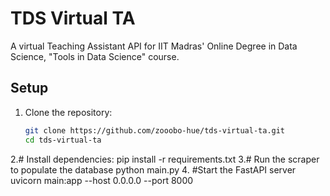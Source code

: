 

# TDS Virtual TA

A virtual Teaching Assistant API for IIT Madras' Online Degree in Data Science, "Tools in Data Science" course.

## Setup

1. Clone the repository:
   ```bash
   git clone https://github.com/zooobo-hue/tds-virtual-ta.git
   cd tds-virtual-ta
2.# Install dependencies:
    pip install -r requirements.txt
3.# Run the scraper to populate the database
    python main.py
4. #Start the FastAPI server
   uvicorn main:app --host 0.0.0.0 --port 8000

   
